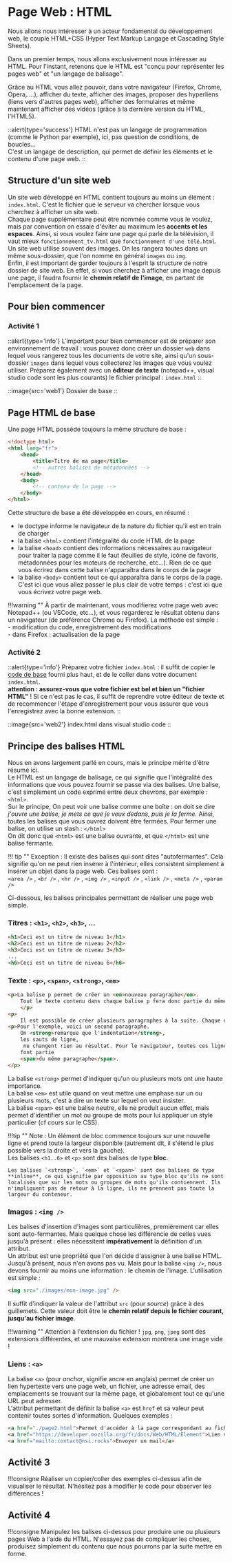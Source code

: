 # Page Web : HTML

Nous allons nous intéresser à un acteur fondamental du développement web, le couple HTML+CSS (Hyper Text Markup Langage et Cascading Style Sheets).

Dans un premier temps, nous allons exclusivement nous intéresser au HTML. Pour l'instant, retenons que le HTML est "conçu pour représenter les pages web" et "un langage de balisage".

Grâce au HTML vous allez pouvoir, dans votre navigateur (Firefox, Chrome, Opera,....), afficher du texte, afficher des images, proposer des hyperliens (liens vers d'autres pages web), afficher des formulaires et même maintenant afficher des vidéos (grâce à la dernière version du HTML, l'HTML5).

::alert{type='success'}
HTML n'est pas un langage de programmation (comme le Python par exemple), ici, pas question de conditions, de boucles...  
C'est un langage de description, qui permet de définir les éléments et le contenu d'une page web.
::

## Structure d'un site web
Un site web développé en HTML contient toujours au moins un élément : `index.html`. C'est le fichier que le serveur va chercher lorsque vous cherchez à afficher un site web.  
Chaque page supplémentaire peut être nommée comme vous le voulez, mais par convention on essaie d'éviter au maximum les **accents et les espaces**. Ainsi, si vous voulez faire une page qui parle de la télévision, il vaut mieux `fonctionnement_tv.html` que `fonctionnement d'une télé.html`.  
Un site web utilise souvent des images. On les rangera toutes dans un même sous-dossier, que l'on nomme en général `images` ou `img`.  
Enfin, il est important de garder toujours à l'esprit la structure de notre dossier de site web. En effet, si vous cherchez à afficher une image depuis une page, il faudra fournir le **chemin relatif de l'image**, en partant de l'emplacement de la page.


## Pour bien commencer
### Activité 1
::alert{type='info'}
L'important pour bien commencer est de préparer son environnement de travail : vous pouvez donc créer un dossier `web` dans lequel vous rangerez tous les documents de votre site, ainsi qu'un sous-dossier `images` dans lequel vous collecterez les images que vous voulez utiliser. Préparez également avec un **éditeur de texte** (notepad++, visual studio code sont les plus courants) le fichier principal : `index.html`
::

::image{src='web1'}
Dossier de base
::

## Page HTML de base
Une page HTML possède toujours la même structure de base :

```html
<!doctype html>
<html lang="fr">
    <head>
        <title>Titre de ma page</title>
        <!-- autres balises de métadonnées -->
    </head>
    <body>
        <!-- contenu de la page -->
    </body>
</html>
```

Cette structure de base a été développée en cours, en résumé :
- le doctype informe le navigateur de la nature du fichier qu'il est en train de charger
- la balise `<html>` contient l'intégralité du code HTML de la page
- la balise `<head>` contient des informations nécessaires au navigateur pour traiter la page comme il le faut (feuilles de style, icône de favoris, métadonnées pour les moteurs de recherche, etc...). Rien de ce que vous écrirez dans cette balise n'apparaîtra dans le corps de la page
- la balise `<body>` contient tout ce qui apparaîtra dans le corps de la page. C'est ici que vous allez passer le plus clair de votre temps : c'est ici que vous écrivez votre page web.

!!!warning ""
    À partir de maintenant, vous modifierez votre page web avec Notepad++ (ou VSCode, etc...), et vous regarderez le résultat obtenu dans un navigateur (de préférence Chrome ou Firefox). La méthode est simple :  
    - modification du code, enregistrement des modifications  
    - dans Firefox : actualisation de la page  

### Activité 2
::alert{type='info'}
Préparez votre fichier `index.html` : il suffit de copier le [code de base](#page-html-de-base) fourni plus haut, et de le coller dans votre document `index.html`.  
**attention : assurez-vous que votre fichier est bel et bien un "fichier HTML"** ! Si ce n'est pas le cas, il suffit de reprendre votre éditeur de texte et de recommencer l'étape d'enregistrement pour vous assurer que vous l'enregistrez avec la bonne extension.
::

::image{src='web2'}
index.html dans visual studio code
::

## Principe des balises HTML
Nous en avons largement parlé en cours, mais le principe mérite d'être résumé ici.  
Le HTML est un langage de balisage, ce qui signifie que l'intégralité des informations que vous pouvez fournir se passe via des balises. Une balise, c'est simplement un code exprimé entre deux chevrons, par exemple : `<html>`.  
Sur le principe, On peut voir une balise comme une boîte : on doit se dire *j'ouvre une balise, je mets ce que je veux dedans, puis je la ferme.*  Ainsi, toutes les balises que vous ouvrez doivent être fermées. Pour fermer une balise, on utilise un slash : `</html>`  
On dit donc que `<html>` est une balise ouvrante, et que `</html>` est une balise fermante.

!!! tip ""
    Exception : Il existe des balises qui sont dites "autofermantes". Cela signifie qu'on ne peut rien insérer à l'intérieur, elles consistent simplement à insérer un objet dans la page web. Ces balises sont :  
    `<area />` , `<br />` , `<hr />` , `<img />` , `<input />` , `<link />` , `<meta />` , `<param />`

Ci-dessous, les balises principales permettant de réaliser une page web simple.

### Titres : `<h1>`, `<h2>`, `<h3>`, ...
```html
<h1>Ceci est un titre de niveau 1</h1>
<h2>Ceci est un titre de niveau 2</h2>
<h3>Ceci est un titre de niveau 3</h3>
...
<h6>Ceci est un titre de niveau 6</h6>
```

### Texte : `<p>`, `<span>`, `<strong>`, `<em>`
```html
<p>La balise p permet de créer un <em>nouveau paragraphe</em>.
    Tout le texte contenu dans chaque balise p fera donc partie du même paragraphe, et sera considéré comme solidaire.
    </p>
<p>
    Il est possible de créer plusieurs paragraphes à la suite. Chaque nouveau paragraphe va automatiquement à la ligne : on dit que la balise p est une <strong>balise de type bloc</strong></p>
<p>Pour l'exemple, voici un second paragraphe.
    On <strong>remarque que l'indentation</strong>, 
    les sauts de ligne,
     ne changent rien au résultat. Pour le navigateur, toutes ces lignes
    font partie
    <span>du même paragraphe</span>.
</p>
```

La balise `<strong>` permet d'indiquer qu'un ou plusieurs mots ont une haute importance.  
La balise `<em>`  est utile quand on veut mettre une emphase sur un ou plusieurs mots, c'est à dire un texte sur lequel on veut insister.  
La balise `<span>` est une balise neutre, elle ne produit aucun effet, mais permet d'identifier un mot ou groupe de mots pour lui appliquer un style particulier (cf cours sur le CSS).

!!!tip ""
    Note : Un élément de bloc commence toujours sur une nouvelle ligne et prend toute la largeur disponible (autrement dit, il s'étend le plus possible vers la droite et vers la gauche).  
    Les balises `<h1..6>` et `<p>` sont des balises de type **bloc**.
    
    Les balises `<strong>`, `<em>` et `<span>` sont des balises de type **inline**, ce qui signifie par opposition au type bloc qu'ils ne sont localisés que sur les mots ou groupes de mots qu'ils contiennent. Ils n'impliquent pas de retour à la ligne, ils ne prennent pas toute la largeur du conteneur.

### Images : `<img />`
Les balises d'insertion d'images sont particulières, premièrement car elles sont auto-fermantes. Mais quelque chose les différencie de celles vues jusqu'à présent : elles nécessitent **impérativement** la définition d'un attribut.  
Un attribut est une propriété que l'on décide d'assigner à une balise HTML. Jusqu'à présent, nous n'en avons pas vu. Mais pour la balise `<img />`, nous devons fournir au moins une information : le chemin de l'image. L'utilisation est simple :

```html
<img src="./images/mon-image.jpg" />
```

Il suffit d'indiquer la valeur de l'attribut `src` (pour *source*) grâce à des guillemets. Cette valeur doit être le **chemin relatif depuis le fichier courant, jusqu'au fichier image**.

!!!warning ""
    Attention à l'extension du fichier ! `jpg`, `png`, `jpeg` sont des extensions différentes, et une mauvaise extension montrera une image vide !

### Liens : `<a>`
La balise `<a>` (pour *anchor*, signifie ancre en anglais) permet de créer un lien hypertexte vers une page web, un fichier, une adresse email, des emplacements se trouvant sur la même page, et globalement tout ce qu'une URL peut adresser.  
L'attribut permettant de définir la balise `<a>` est `href` et sa valeur peut contenir toutes sortes d'information. Quelques exemples :

```html
<a href="./page2.html">Permet d'accéder à la page correspondant au fichier page2.html</a>
<a href="https://developer.mozilla.org/fr/docs/Web/HTML/Element">Lien vers la référence des éléments HTML</a>
<a href="mailto:contact@nsi.rocks">Envoyer un mail</a>
```

## Activité 3
!!!consigne
    Réaliser un copier/coller des exemples ci-dessus afin de visualiser le résultat. N'hésitez pas à modifier le code pour observer les différences !

## Activité 4
!!!consigne
    Manipulez les balises ci-dessus pour produire une ou plusieurs pages Web à l'aide du HTML. N'essayez pas de compliquer les choses, produisez simplement du contenu que nous pourrons par la suite mettre en forme.